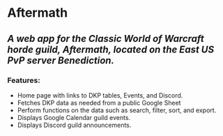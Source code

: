 # Aftermath
## *A web app for the Classic World of Warcraft horde guild, **Aftermath**, located on the East US PvP server Benediction.*

### Features:
* Home page with links to DKP tables, Events, and Discord.
* Fetches DKP data as needed from a public Google Sheet
* Perform functions on the data such as search, filter, sort, and export.
* Displays Google Calendar guild events.
* Displays Discord guild announcements.